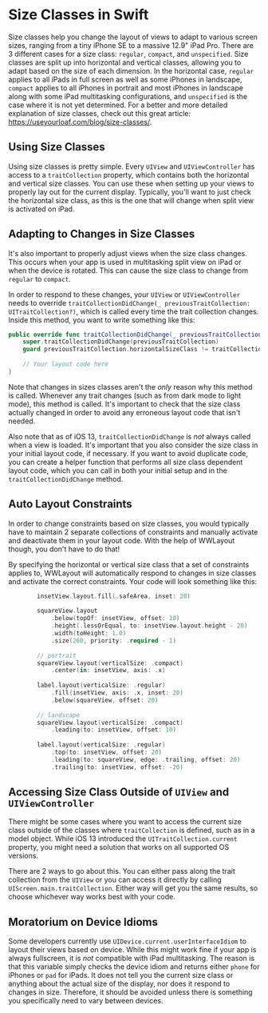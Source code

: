 # Size Classes in Swift
Size classes help you change the layout of views to adapt to various screen sizes, ranging from a tiny iPhone SE to a massive 12.9" iPad Pro. There are 3 different cases for a size class: `regular`, `compact`, and `unspecified`. Size classes are split up into horizontal and vertical classes, allowing you to adapt based on the size of each dimension. In the horizontal case, `regular` applies to all iPads in full screen as well as some iPhones in landscape, `compact` applies to all iPhones in portrait and most iPhones in landscape along with some iPad multitasking configurations, and `unspecified` is the case where it is not yet determined. For a better and more detailed explanation of size classes, check out this great article: https://useyourloaf.com/blog/size-classes/.

## Using Size Classes
Using size classes is pretty simple. Every `UIView` and `UIViewController` has access to a `traitCollection` property, which contains both the horizontal and vertical size classes. You can use these when setting up your views to properly lay out for the current display. Typically, you'll want to just check the horizontal size class, as this is the one that will change when split view is activated on iPad.

## Adapting to Changes in Size Classes
It's also important to properly adjust views when the size class changes. This occurs when your app is used in multitasking split view on iPad or when the device is rotated. This can cause the size class to change from `regular` to `compact`.

In order to respond to these changes, your `UIView` or `UIViewController` needs to override `traitCollectionDidChange(_ previousTraitCollection: UITraitCollection?)`, which is called every time the trait collection changes. Inside this method, you want to write something like this:

```swift
public override func traitCollectionDidChange(_ previousTraitCollection: UITraitCollection?) {
    super.traitCollectionDidChange(previousTraitCollection)
    guard previousTraitCollection.horizontalSizeClass != traitCollection.horizontalSizeClass else { return }
        
    // Your layout code here
}
```
Note that changes in sizes classes aren't the _only_ reason why this method is called. Whenever any trait changes (such as from dark mode to light mode), this method is called. It's important to check that the size class actually changed in order to avoid any erroneous layout code that isn't needed.

Also note that as of iOS 13, `traitCollectionDidChange` is _not_ always called when a view is loaded. It's important that you also consider the size class in your initial layout code, if necessary. If you want to avoid duplicate code, you can create a helper function that performs all size class dependent layout code, which you can call in both your initial setup and in the `traitCollectionDidChange` method.

## Auto Layout Constraints
In order to change constraints based on size classes, you would typically have to maintain 2 separate collections of constraints and manually activate and deactivate them in your layout code. With the help of WWLayout though, you don't have to do that!

By specifying the horizontal or vertical size class that a set of constraints applies to, WWLayout will automatically respond to changes in size classes and activate the correct constraints. Your code will look something like this:
```swift
        insetView.layout.fill(.safeArea, inset: 20)
        
        squareView.layout
            .below(topOf: insetView, offset: 10)
            .height(.lessOrEqual, to: insetView.layout.height - 20)
            .width(toHeight: 1.0)
            .size(260, priority: .required - 1)
        
        // portrait
        squareView.layout(verticalSize: .compact)
            .center(in: insetView, axis: .x)
        
        label.layout(verticalSize: .regular)
            .fill(insetView, axis: .x, inset: 20)
            .below(squareView, offset: 20)
        
        // landscape
        squareView.layout(verticalSize: .compact)
            .leading(to: insetView, offset: 10)
        
        label.layout(verticalSize: .regular)
            .top(to: insetView, offset: 20)
            .leading(to: squareView, edge: .trailing, offset: 20)
            .trailing(to: insetView, offset: -20)
```

## Accessing Size Class Outside of `UIView` and `UIViewController`
There might be some cases where you want to access the current size class outside of the classes where `traitCollection` is defined, such as in a model object. While iOS 13 introduced the `UITraitCollection.current` property, you might need a solution that works on all supported OS versions. 

There are 2 ways to go about this. You can either pass along the trait collection from the `UIView` or you can access it directly by calling `UIScreen.main.traitCollection`. Either way will get you the same results, so choose whichever way works best with your code.

## Moratorium on Device Idioms
Some developers currently use `UIDevice.current.userInterfaceIdiom` to layout their views based on device. While this might work fine if your app is always fullscreen, it is *not* compatible with iPad multitasking. The reason is that this variable simply checks the device idiom and returns either `phone` for iPhones or `pad` for iPads. It does not tell you the current size class or anything about the actual size of the display, nor does it respond to changes in size. Therefore, it should be avoided unless there is something you specifically need to vary between devices.